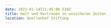 ```yaml
---
date: 2021-01-14T21:45:00.539Z
title: Halt und Vertrauen in unsicheren Zeiten
location: Quellenhof Stiftung
---
```

